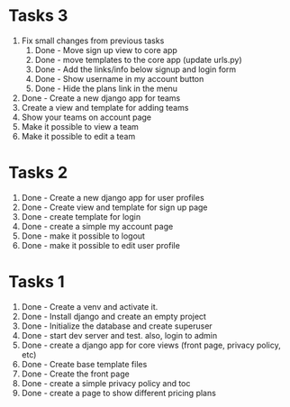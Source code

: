 # Tasks 3

1. Fix small changes from previous tasks
    1. Done - Move sign up view to core app
    2. Done - move templates to the core app (update urls.py)
    3. Done - Add the links/info below signup and login form
    4. Done - Show username in my account button
    5. Done - Hide the plans link in the menu
2. Done - Create a new django app for teams
3. Create a view and template for adding teams
4. Show your teams on account page
5. Make it possible to view a team
6. Make it possible to edit a team

# Tasks 2

1. Done - Create a new django app for user profiles
2. Done - Create view and template for sign up page
3. Done - create template for login
4. Done - create a simple my account page
5. Done - make it possible to logout
6. Done - make it possible to edit user profile

# Tasks 1

1. Done - Create a venv and activate it.
2. Done - Install django and create an empty project
3. Done - Initialize the database and create superuser
4. Done - start dev server and test. also, login to admin
5. Done - create a django app for core views (front page, privacy policy, etc)
6. Done - Create base template files
7. Done - Create the front page
8. Done - create a simple privacy policy and toc
9. Done - create a page to show different pricing plans

